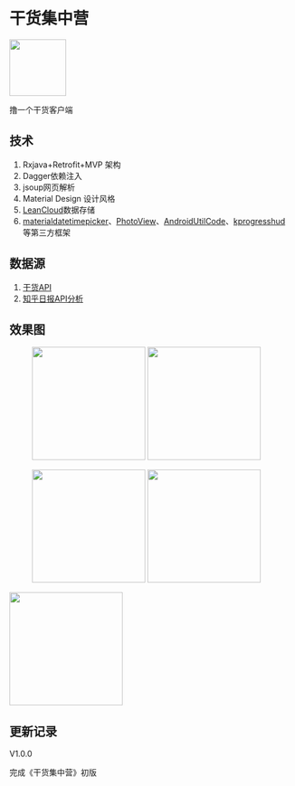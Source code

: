 # 干货集中营

<img src="https://github.com/lichenming0516/GankAndroid/blob/master/img/ic_launcher.png?raw=true" width="100" />

撸一个干货客户端

## 技术

1. Rxjava+Retrofit+MVP 架构
2. Dagger依赖注入
3. jsoup网页解析
4. Material Design 设计风格
5. [LeanCloud](https://leancloud.cn/)数据存储
6. [materialdatetimepicker](https://github.com/wdullaer/MaterialDateTimePicker)、[PhotoView](https://github.com/chrisbanes/PhotoView)、[AndroidUtilCode](https://github.com/Blankj/AndroidUtilCode)、[kprogresshud](https://github.com/Kaopiz/KProgressHUD) 等第三方框架


## 数据源

1. [干货API](http://gank.io/api)
2. [知乎日报API分析](https://github.com/izzyleung/ZhihuDailyPurify/wiki/%E7%9F%A5%E4%B9%8E%E6%97%A5%E6%8A%A5-API-%E5%88%86%E6%9E%90)


## 效果图

<figure class="half">
	<img src="https://raw.githubusercontent.com/lichenming0516/GankAndroid/master/img/GankAndroid_a.gif" width="200">
	<img src="https://raw.githubusercontent.com/lichenming0516/GankAndroid/master/img/GankAndroid_b.gif" width="200">
</figure>

<figure class="half">
	<img src="https://raw.githubusercontent.com/lichenming0516/GankAndroid/master/img/GankAndroid_c.gif" width="200">
	<img src="https://raw.githubusercontent.com/lichenming0516/GankAndroid/master/img/GankAndroid_d.gif" width="200">
</figure>

<img src="https://raw.githubusercontent.com/lichenming0516/GankAndroid/master/img/GankAndroid_e.gif" width="200">


## 更新记录

V1.0.0

完成《干货集中营》初版
